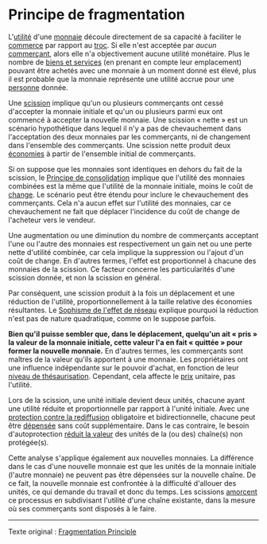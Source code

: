 Principe de fragmentation
=========================

L'[utilité](ch101-glossary.md#utilité) d'une [monnaie](ch005-money-taxonomy.md) découle directement de sa capacité à faciliter le [commerce](ch101-glossary.md#commerce) par rapport au [troc](https://fr.wikipedia.org/wiki/Troc). Si elle n'est acceptée par *aucun* [commerçant](ch101-glossary.md#commerçant), alors elle n'a objectivement aucune utilité monétaire. Plus le nombre de [biens et services](https://fr.wikipedia.org/wiki/Biens_et_services) (en prenant en compte leur emplacement) pouvant être achetés avec une monnaie à un moment donné est élevé, plus il est probable que la monnaie représente une utilité accrue pour une [personne](ch101-glossary.md#personne) donnée.

Une [scission](ch101-glossary.md#scission) implique qu'un ou plusieurs commerçants ont cessé d'accepter la monnaie initiale et qu'un ou plusieurs parmi eux ont commencé à accepter la nouvelle monnaie. Une scission « nette » est un scénario hypothétique dans lequel il n'y a pas de chevauchement dans l'acceptation des deux monnaies par les commerçants, ni de changement dans l'ensemble des commerçants. Une scission nette produit deux [économies](ch101-glossary.md#économie) à partir de l'ensemble initial de commerçants.

Si on suppose que les monnaies sont identiques en dehors du fait de la scission, le [Principe de consolidation](ch020-consolidation-principle.md) implique que l'utilité des monnaies combinées est la même que l'utilité de la monnaie initiale, moins le coût de [change](ch101-glossary.md#échange). Le scénario peut être étendu pour inclure le chevauchement des commerçants. Cela n'a aucun effet sur l'utilité des monnaies, car ce chevauchement ne fait que déplacer l'incidence du coût de change de l'acheteur vers le vendeur.

Une augmentation ou une diminution du nombre de commerçants acceptant l'une ou l'autre des monnaies est respectivement un gain net ou une perte nette d'utilité combinée, car cela implique la suppression ou l'ajout d'un coût de change. En d'autres termes, l'effet est proportionnel à chacune des monnaies de la scission. Ce facteur concerne les particularités d'une scission donnée, et non la scission en général.

Par conséquent, une scission produit à la fois un déplacement et une réduction de l'utilité, proportionnellement à la taille relative des économies résultantes. Le [Sophisme de l'effet de réseau](ch066-network-effect-fallacy.md) explique pourquoi la réduction n'est pas de nature quadratique, comme on le suppose parfois.

**Bien qu'il puisse sembler que, dans le déplacement, quelqu'un ait « pris » la valeur de la monnaie initiale, cette valeur l'a en fait « quittée » pour former la nouvelle monnaie.** En d'autres termes, les commerçants sont maîtres de la valeur qu'ils apportent à une monnaie. Les propriétaires ont une influence indépendante sur le pouvoir d'achat, en fonction de leur [niveau de thésaurisation](ch049-dumping-fallacy.md). Cependant, cela affecte le [prix](ch101-glossary.md#prix) unitaire, pas l'utilité.

Lors de la scission, une unité initiale devient deux unités, chacune ayant une utilité réduite et proportionnelle par rapport à l'unité initiale. Avec une [protection contre la rediffusion](ch076-replay-protection-fallacy.md) obligatoire et bidirectionnelle, chacune peut être [dépensée](ch101-glossary.md#dépense) sans coût supplémentaire. Dans le cas contraire, le besoin d'autoprotection [réduit la valeur](https://fr.wikipedia.org/wiki/Valeur_actuelle_nette) des unités de la (ou des) chaîne(s) non protégée(s).

Cette analyse s'applique également aux nouvelles monnaies. La différence dans le cas d'une nouvelle monnaie est que les unités de la monnaie initiale (l'autre monnaie) ne peuvent pas être dépensées sur la nouvelle chaîne. De ce fait, la nouvelle monnaie est confrontée à la difficulté d'allouer des unités, ce qui demande du travail et donc du temps. Les scissions [amorcent](https://fr.wikipedia.org/wiki/Amor%C3%A7age) ce processus en subdivisant l'utilité d'une chaîne existante, dans la mesure où ses commerçants sont disposés à le faire.

---

Texte original : [Fragmentation Principle](https://github.com/libbitcoin/libbitcoin-system/wiki/Fragmentation-Principle)